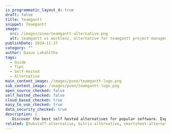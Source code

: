 ```yaml
---
is_programmatic_layout_4: true
draft: false
title: Teamgantt
snippet: Teamgantt
image:
  src: /images/pseo/teamgantt-alternative.png
  alt: teamgantt vs worklenz, alternative for teamgantt project managemet tool, task management, resource management, productivity, self-hosted
publishDate: 2024-11-27
category: ""
author: Dasun Lakshitha
tags:
  - Guide
  - Tips
  - Self-Hosted
  - Alternative
main_content_image: /images/pseo/teamgantt-logo.png
sub_content_image: /images/pseo/teamgantt-logo.png
open_source_checked: false
self_hosted_checked: false
cloud_based_checked: true
easy_to_use_checked: true
data_security_checked: true
description: |
   Discover the best self hosted alternatives for popular software. Explore our comprehensive guides and find the perfect solution for your needs today.
related: [hubstaff-alternative, bitrix-alternative, smartsheet-alternative, ganttpro-alternative]
---
```

